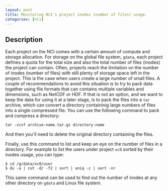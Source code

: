 ```yaml
---
layout: post
title: Monitoring NCI's project inodes (number of files) usage.
categories: [nci]
---
```


## Description

Each project on the NCI comes with a certain amount of compute and storage allocation. For storage on the global file system, `gdata`, each project defines a quota for the total size and also the total number of files (inodes) the project can contain. Often, projects reach the limitation on the number of inodes (number of files) with still plenty of storage space left in the project. This is the case when users create a large number of small files. A couple of recommendations to avoid this situation is to try to pack data together using file formats that can contains multiple variables and dimensions, such as NetCDF or HDF. If that is not an option, and we want to keep the data for using it at a later stage, is to pack the files into a `tar` archive, which can convert a directory containinig large numbers of files into a single compressed file. You can use the following command to pack and compress a directory:

```
tar -zcvf archive-name.tar.gz directory-name
```

And then you'll need to delete the original directory containing the files. 

Finally, use this command to list and keep an eye on the number of files in a directory. For example to list the users under project `xc0` sorted by their inodes usage, you can type:

```
$ cd /g/data/xc0/user
$ du -a | cut -d/ -f2 | sort | uniq -c | sort -nr
```

This same command can be used to find out the number of inodes at any other directory on `gdata` and Linux file system.


